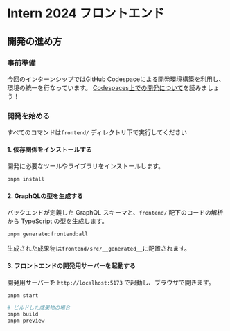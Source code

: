 # Intern 2024 フロントエンド

## 開発の進め方
### 事前準備
今回のインターンシップではGitHub Codespaceによる開発環境構築を利用し、環境の統一を行なっています。
[Codespaces上での開発について](./how_to_use_codespace.md)を読みましょう！

### 開発を始める
すべてのコマンドは`frontend/` ディレクトリ下で実行してください

#### 1. 依存関係をインストールする
開発に必要なツールやライブラリをインストールします。
```sh
pnpm install
```

#### 2. GraphQLの型を生成する
バックエンドが定義した GraphQL スキーマと、`frontend/` 配下のコードの解析から TypeScript の型を生成します。
```sh
pnpm generate:frontend:all
```
生成された成果物は`frontend/src/__generated__`に配置されます。

#### 3. フロントエンドの開発用サーバーを起動する
開発用サーバーを `http://localhost:5173` で起動し、ブラウザで開きます。

```sh
pnpm start

# ビルドした成果物の場合
pnpm build
pnpm preview
```
